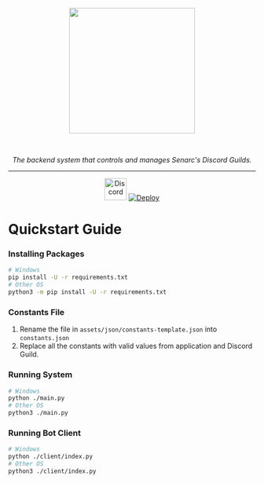 <p align="center">
  <img height=256 width=256 src='https://user-images.githubusercontent.com/70798458/194714777-167bb130-d9af-47ee-8967-2f6fea2364b4.png'>
</p>
<br/>
<p align="center">
  <em>The backend system that controls and manages Senarc's Discord Guilds.</em>
</p>

---

<p align="center">
  <a href='https://discord.gg/5YY3W83YWg'><img alt="Discord" height=45 src='https://pbs.twimg.com/media/FM7jr5BXIAkke5D?format=png&name=4096x4096'/></a>
  <a href='https://go.deta.dev/deploy?repo=https://github.com/Senarc-Studios/Core'><img alt="Deploy" src='https://button.deta.dev/1/svg'/></a>
</p>

# Quickstart Guide
### Installing Packages
```sh
# Windows
pip install -U -r requirements.txt
# Other OS
python3 -m pip install -U -r requirements.txt
```
### Constants File
1. Rename the file in `assets/json/constants-template.json` into `constants.json`
2. Replace all the constants with valid values from application and Discord Guild.

### Running System
```sh
# Windows
python ./main.py
# Other OS
python3 ./main.py
```

### Running Bot Client
```sh
# Windows
python ./client/index.py
# Other OS
python3 ./client/index.py
```
